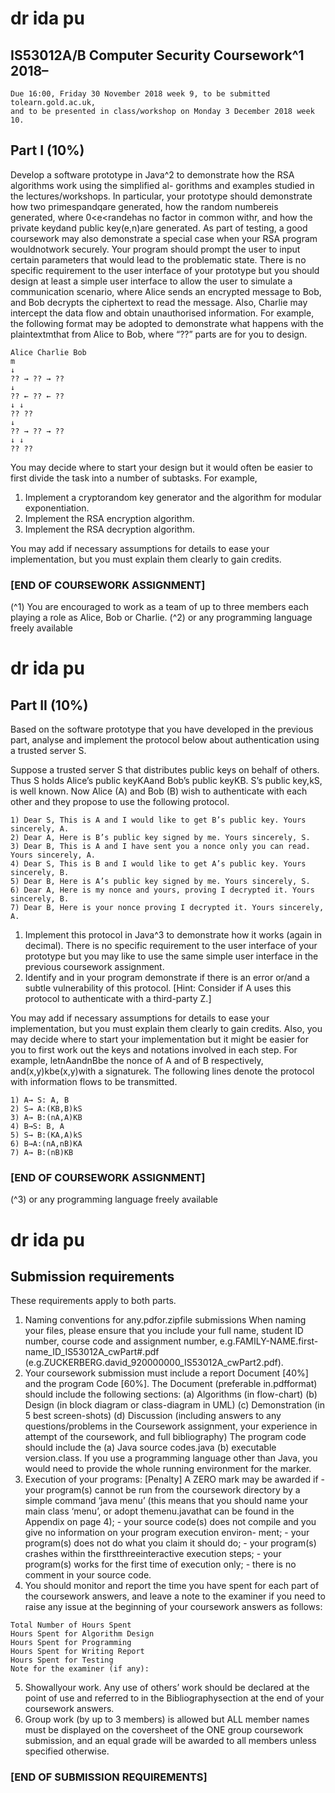 # dr ida pu

## IS53012A/B Computer Security Coursework^1 2018–

```
Due 16:00, Friday 30 November 2018 week 9, to be submitted tolearn.gold.ac.uk,
and to be presented in class/workshop on Monday 3 December 2018 week 10.
```
## Part I (10%)

Develop a software prototype in Java^2 to demonstrate how the RSA algorithms work using the simplified al-
gorithms and examples studied in the lectures/workshops. In particular, your prototype should demonstrate
how two primespandqare generated, how the random numbereis generated, where 0<e<randehas no
factor in common withr, and how the private keydand public key(e,n)are generated. As part of testing,
a good coursework may also demonstrate a special case when your RSA program wouldnotwork securely.
Your program should prompt the user to input certain parameters that would lead to the problematic state.
There is no specific requirement to the user interface of your prototype but you should design at least
a simple user interface to allow the user to simulate a communication scenario, where Alice sends an
encrypted message to Bob, and Bob decrypts the ciphertext to read the message. Also, Charlie may intercept
the data flow and obtain unauthorised information.
For example, the following format may be adopted to demonstrate what happens with the plaintextmthat
from Alice to Bob, where “??” parts are for you to design.

```
Alice Charlie Bob
m
↓
?? → ?? → ??
↓
?? ← ?? ← ??
↓ ↓
?? ??
↓
?? → ?? → ??
↓ ↓
?? ??
```
You may decide where to start your design but it would often be easier to first divide the task into a number
of subtasks. For example,

1. Implement a cryptorandom key generator and the algorithm for modular exponentiation.
2. Implement the RSA encryption algorithm.
3. Implement the RSA decryption algorithm.

You may add if necessary assumptions for details to ease your implementation, but you must explain them
clearly to gain credits.

### [END OF COURSEWORK ASSIGNMENT]

(^1) You are encouraged to work as a team of up to three members each playing a role as Alice, Bob or Charlie.
(^2) or any programming language freely available


# dr ida pu

## Part II (10%)

Based on the software prototype that you have developed in the previous part, analyse and implement the
protocol below about authentication using a trusted server S.

Suppose a trusted server S that distributes public keys on behalf of others. Thus S holds Alice’s public
keyKAand Bob’s public keyKB. S’s public key,kS, is well known. Now Alice (A) and Bob (B) wish to
authenticate with each other and they propose to use the following protocol.

```
1) Dear S, This is A and I would like to get B’s public key. Yours sincerely, A.
2) Dear A, Here is B’s public key signed by me. Yours sincerely, S.
3) Dear B, This is A and I have sent you a nonce only you can read. Yours sincerely, A.
4) Dear S, This is B and I would like to get A’s public key. Yours sincerely, B.
5) Dear B, Here is A’s public key signed by me. Yours sincerely, S.
6) Dear A, Here is my nonce and yours, proving I decrypted it. Yours sincerely, B.
7) Dear B, Here is your nonce proving I decrypted it. Yours sincerely, A.
```
1. Implement this protocol in Java^3 to demonstrate how it works (again in decimal). There is no specific
    requirement to the user interface of your prototype but you may like to use the same simple user
    interface in the previous coursework assignment.
2. Identify and in your program demonstrate if there is an error or/and a subtle vulnerability of this
    protocol. [Hint: Consider if A uses this protocol to authenticate with a third-party Z.]

You may add if necessary assumptions for details to ease your implementation, but you must explain them
clearly to gain credits. Also, you may decide where to start your implementation but it might be easier for
you to first work out the keys and notations involved in each step. For example, letnAandnBbe the nonce
of A and of B respectively, and(x,y)kbe(x,y)with a signaturek. The following lines denote the protocol
with information flows to be transmitted.

```
1) A→ S: A, B
2) S→ A:(KB,B)kS
3) A→ B:(nA,A)KB
4) B→S: B, A
5) S→ B:(KA,A)kS
6) B→A:(nA,nB)KA
7) A→ B:(nB)KB
```
### [END OF COURSEWORK ASSIGNMENT]

(^3) or any programming language freely available


# dr ida pu

## Submission requirements

These requirements apply to both parts.

1. Naming conventions for any.pdfor.zipfile submissions
    When naming your files, please ensure that you include your full name, student ID number, course code and
    assignment number, e.g.FAMILY-NAME.first-name_ID_IS53012A_cwPart#.pdf
    (e.g.ZUCKERBERG.david_920000000_IS53012A_cwPart2.pdf).
2. Your coursework submission must include a report Document [40%] and the program Code [60%].
    The Document (preferable in.pdfformat) should include the following sections:
       (a) Algorithms (in flow-chart)
(b) Design (in block diagram or class-diagram in UML)
(c) Demonstration (in 5 best screen-shots)
(d) Discussion (including answers to any questions/problems in the Coursework assignment, your experience
in attempt of the coursework, and full bibliography)
    The program code should include the
       (a) Java source codes.java
(b) executable version.class.
    If you use a programming language other than Java, you would need to provide the whole running environment
    for the marker.
3. Execution of your programs:
    [Penalty] A ZERO mark may be awarded if
       - your program(s) cannot be run from the coursework directory by a simple command
          ‘java menu’ (this means that you should name your main class ‘menu’, or adopt themenu.javathat
          can be found in the Appendix on page 4);
       - your source code(s) does not compile and you give no information on your program execution environ-
          ment;
       - your program(s) does not do what you claim it should do;
       - your program(s) crashes within the firstthreeinteractive execution steps;
       - your program(s) works for the first time of execution only;
       - there is no comment in your source code.
4. You should monitor and report the time you have spent for each part of the coursework answers, and leave a
    note to the examiner if you need to raise any issue at the beginning of your coursework answers as follows:

```
Total Number of Hours Spent
Hours Spent for Algorithm Design
Hours Spent for Programming
Hours Spent for Writing Report
Hours Spent for Testing
Note for the examiner (if any):
```
5. Showallyour work. Any use of others’ work should be declared at the point of use and referred to in the
    Bibliographysection at the end of your coursework answers.
6. Group work (by up to 3 members) is allowed but ALL member names must be displayed on the coversheet of
    the ONE group coursework submission, and an equal grade will be awarded to all members unless specified
    otherwise.



### [END OF SUBMISSION REQUIREMENTS]


